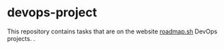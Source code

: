 # devops-project
This repository contains tasks that are on the website [roadmap.sh](https://roadmap.sh/projects/server-stats) DevOps projects.
.
